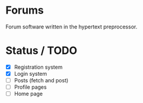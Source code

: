 # Forums
Forum software written in the hypertext preprocessor.

# Status / TODO
* [x] Registration system
* [x] Login system
* [ ] Posts (fetch and post)
* [ ] Profile pages
* [ ] Home page
